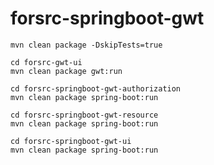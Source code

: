# forsrc-springboot-gwt


```shell
mvn clean package -DskipTests=true
```

```shell
cd forsrc-gwt-ui
mvn clean package gwt:run
```

```shell
cd forsrc-springboot-gwt-authorization
mvn clean package spring-boot:run
```

```shell
cd forsrc-springboot-gwt-resource
mvn clean package spring-boot:run
```

```shell
cd forsrc-springboot-gwt-ui
mvn clean package spring-boot:run
```
